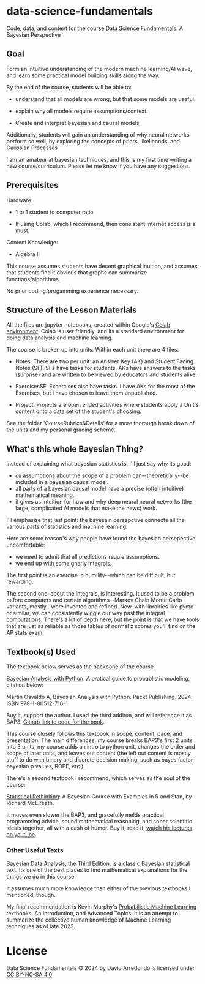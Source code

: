 # data-science-fundamentals
Code, data, and content for the course Data Science Fundamentals: A Bayesian Perspective

## Goal

Form an intuitive understanding of the modern machine learning/AI wave, and learn some practical model building skills along the way.

By the end of the course, students will be able to:

- understand that all models are wrong, but that some models are useful.

- explain why all models require assumptions/context.

- Create and interpret bayesian and causal models.

Additionally, students will gain an understanding of why neural networks perform so well, by exploring the concepts of priors, likelihoods, and Gaussian Processes

I am an amateur at bayesian techniques, and this is my first time writing a new course/curriculum.
Please let me know if you have any suggestions.

## Prerequisites 
Hardware:

  - 1 to 1 student to computer ratio

  - If using Colab, which I recommend, then consistent internet access is a must.

Content Knowledge:

  - Algebra II

This course assumes students have decent graphical inuition, and assumes that students find it obvious that graphs can summarize functions/algorithms. 

No prior coding/progamming experience necessary.

## Structure of the Lesson Materials

All the files are jupyter notebooks, created within Google's [Colab environment](https://colab.research.google.com/).
Colab is user friendly, and its a standard environment for doing data analysis 
and machine learning.

The course is broken up into units. Within each unit there are 4 files.

- Notes. There are two per unit: an Answer Key (AK) and Student Facing Notes (SF). SFs have tasks for students. AKs have answers to the tasks (surprise)
and are written to be viewed by educators and students alike.   

- ExercisesSF. Excercises also have tasks. I have AKs for the most of the Exercises, but I have chosen to leave them unpublished.

- Project. Projects are open ended activities where students apply a Unit's content onto a data set of the student's choosing.

See the folder 'CourseRubrics&Details' for a more thorough break down of the units and my personal grading scheme.

## What's this whole Bayesian Thing?

Instead of explaining what bayesian statistics is, I'll just say why its good:

- *all* assumptions about the scope of a problem can--theoretically--be included in a bayesian causal model.
- all parts of a bayesian causal model have a precise (often intuitive) mathematical meaning.
- it gives us intuition for how and why deep neural neural networks (the large, complicated AI models that make the news) work.

I'll emphasize that last point: the bayesain persepctive connects all the various parts of statistics and machine learning.

Here are some reason's why people have found the bayesian persepective uncomfortable:
- we need to admit that all predictions requie assumptions.
- we end up with some gnarly integrals.

The first point is an exercise in humility--which can be difficult, but rewarding.

The second one, about the integrals, is interesting. 
It used to be a problem before computers and certain algorithms--Markov Chain Monte Carlo variants, mostly--were invented and refined. 
Now, with librairies like pymc or similar, we can consistently wiggle our way past the integral computations. 
There's a lot of depth here, but the point is that we have tools that are just as reliable as those tables of normal z scores you'll find on the AP stats exam.

## Textbook(s) Used
The textbook below serves as the backbone of the course

[Bayesian Analysis with Python](https://bap.com.ar/): A pratical guide to probablistic modeling, citation below:

Martin Osvaldo A, Bayesian Analysis with Python. Packt Publishing. 2024. ISBN 978-1-80512-716-1

Buy it, support the author. I used the third additon, and will reference it as BAP3.  [Github link to code for the book](https://github.com/aloctavodia/BAP3).

This course closely follows this textbook in scope, content, pace, and presentation.
The main differences: my course breaks BAP3's first 2 units into 3 units, my course adds an intro to python unit, changes the order and scope of later units, and leaves out content 
(the left out content is mostly stuff to do with binary and discrete decision making, such as bayes factor, bayesian p values, ROPE, etc.).

There's a second textbook I recommend, which serves as the soul of the course:

[Statistical Rethinking](https://xcelab.net/rm/): A Bayesian Course with Examples in R and Stan, by Richard McElreath.

It moves even slower the BAP3, and gracefully melds practical programming advice, sound mathematical reasoning, and sober scientific ideals together, all with a dash of humor.
Buy it, read it, [watch his lectures on youtube](https://www.youtube.com/watch?v=FdnMWdICdRs&list=PLDcUM9US4XdPz-KxHM4XHt7uUVGWWVSus).

### Other Useful Texts

[Bayesian Data Analysis](http://www.stat.columbia.edu/~gelman/book/), the Third Edition, is a classic Bayesian statistical text. 
Its one of the best places to find mathematical explanations for the things we do in this course 

It assumes much more knowledge than either of the previous textbooks I mentioned, though.

My final recommendation is Kevin Murphy's [Probabilistic Machine Learning](https://probml.github.io/pml-book/) textbooks: An Introduction, and Advanced Topics.
It is an attempt to summarize the collective human knowledge of Machine Learning techniques as of late 2023.

# License

Data Science Fundamentals © 2024 by David Arredondo is licensed under [CC BY-NC-SA 4.0](https://creativecommons.org/licenses/by-nc-sa/4.0/) 
